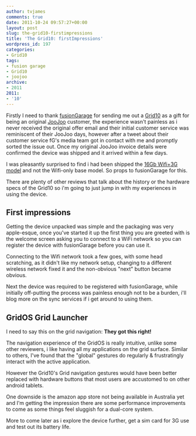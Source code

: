 ```yaml
---
author: tvjames
comments: true
date: 2011-10-24 09:57:27+00:00
layout: post
slug: the-grid10-firstimpressions
title: 'The Grid10: firstImpressions'
wordpress_id: 197
categories:
- Grid10
tags:
- fusion garage
- Grid10
- joojoo
archive: 
- 2011
2011:
- '10'
---
```


Firstly I need to thank [fusionGarage](http://fusiongarage.com/) for sending me out a [Grid10](http://fusiongarage.com/grid-10/features) as a gift for being an original [JooJoo](http://www.thomasvjames.com/2011/04/the-joojoo-fusion-garage-one-year-on-apple-reigns-supreme/) customer, the experience wasn't painless as i never received the original offer email and their initial customer service was reminiscent of their JooJoo days, however after a tweet about their customer service fG's media team got in contact with me and promptly sorted the issue out. Once my original JooJoo invoice details were confirmed the device was shipped and it arrived within a few days.

I was pleasantly surprised to find i had been shipped the [16Gb Wifi+3G model](http://fusiongarage.com/grid-10/tech-specs) and not the Wifi-only base model. So props to fusionGarage for this.

There are plenty of other reviews that talk about the history or the hardware specs of the Grid10 so i'm going to just jump in with my experiences in using the device.

## First impressions

Getting the device unpacked was simple and the packaging was very apple-esque, once you've started it up the first thing you are greeted with is the welcome screen asking you to connect to a WiFi network so you can register the device with fusionGarage before you can use it.

Connecting to the Wifi network took a few goes, with some head scratching, as it didn't like my network setup, changing to a different wireless network fixed it and the non-obvious "next" button became obvious.

Next the device was required to be registered with fusionGarage, while initially  off-putting the process was painless enough not to be a burden, i'll blog more on the sync services if i get around to using them.

## GridOS Grid Launcher

I need to say this on the grid navigation: **They got this right!**

The navigation experience of the GridOS is really intuitive, unlike some other reviewers, i like having all my applications on the grid surface. Similar to others, I've found that the "global" gestures do regularly & frustratingly interact with the active application.

However the Grid10's Grid navigation gestures would have been better replaced with hardware buttons that most users are accustomed to on other android tablets.

One downside is the amazon app store not being available in Australia yet and I'm getting the impression there are some performance improvements to come as some things feel sluggish for a dual-core system.

More to come later as i explore the device further, get a sim card for 3G use and test out its battery life.

